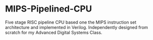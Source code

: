 # MIPS-Pipelined-CPU
Five stage RISC pipeline CPU based one the MIPS instruction set architecture and implemented in Verilog. Independently designed from scratch for my Advanced Digital Systems Class.  
